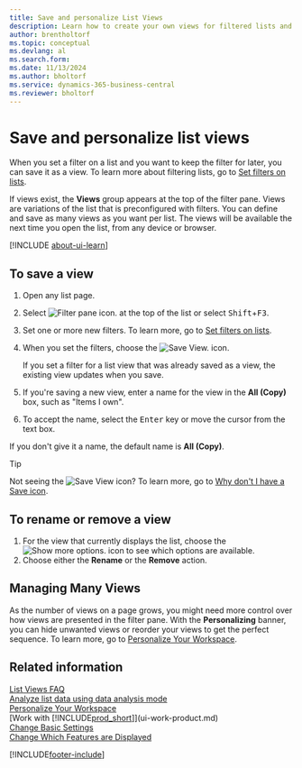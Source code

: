 ```yaml
---
title: Save and personalize List Views
description: Learn how to create your own views for filtered lists and how to save, rename, and manage those views.
author: brentholtorf
ms.topic: conceptual
ms.devlang: al
ms.search.form: 
ms.date: 11/13/2024
ms.author: bholtorf
ms.service: dynamics-365-business-central
ms.reviewer: bholtorf
---
```

# Save and personalize list views

When you set a filter on a list and you want to keep the filter for later, you can save it as a view. To learn more about filtering lists, go to [Set filters on lists](ui-enter-criteria-filters.md#set-filters-on-lists).

If views exist, the **Views** group appears at the top of the filter pane. Views are variations of the list that is preconfigured with filters. You can define and save as many views as you want per list. The views will be available the next time you open the list, from any device or browser.

[!INCLUDE [about-ui-learn](includes/about-ui-learn.md)]

## To save a view

1. Open any list page.
2. Select ![Filter pane icon.](media/open-filter-pane-icon.png "Filter pane icon") at the top of the list or select <kbd>Shift</kbd>+<kbd>F3</kbd>.
3. Set one or more new filters. To learn more, go to [Set filters on lists](ui-enter-criteria-filters.md#set-filters-on-lists).
4. When you set  the filters, choose the ![Save View.](media/save_view_icon.png "Save View") icon.

    If you set a filter for a list view that was already saved as a view, the existing view updates when you save.
5. If you're saving a new view, enter a name for the view in the **All (Copy)** box, such as "Items I own".
6. To accept the name, select the <kbd>Enter</kbd> key or move the cursor from the text box.

If you don't give it a name, the default name is **All (Copy)**.

> [!TIP]
> Not seeing the ![Save View](media/save_view_icon.png "Save View") icon? To learn more, go to [Why don't I have a Save icon](/dynamics365/business-central/ui-views-faq#save).

## To rename or remove a view

1. For the view that currently displays the list, choose the ![Show more options.](media/show-more-options-icon.png "Show more options") icon to see which options are available.
2. Choose either the **Rename** or the **Remove** action.

## Managing Many Views

As the number of views on a page grows, you might need more control over how views are presented in the filter pane. With the **Personalizing** banner, you can hide unwanted views or reorder your views to get the perfect sequence. To learn more, go to [Personalize Your Workspace](ui-personalization-user.md).

## Related information

[List Views FAQ](ui-views-faq.yml)  
[Analyze list data using data analysis mode](analysis-mode.md)   
[Personalize Your Workspace](ui-personalization-user.md)  
[Work with [!INCLUDE[prod_short](includes/prod_short.md)]](ui-work-product.md)  
[Change Basic Settings](ui-change-basic-settings.md)  
[Change Which Features are Displayed](ui-experiences.md)  

[!INCLUDE[footer-include](includes/footer-banner.md)]
